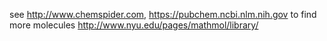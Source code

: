 see http://www.chemspider.com, https://pubchem.ncbi.nlm.nih.gov to find more molecules
http://www.nyu.edu/pages/mathmol/library/